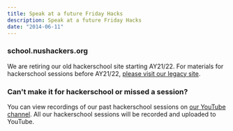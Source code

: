 ```yaml
---
title: Speak at a future Friday Hacks
description: Speak at a future Friday Hacks
date: "2014-06-11"
---
```


### school.nushackers.org

We are retiring our old hackerschool site starting AY21/22. For materials for hackerschool sessions before AY21/22, [please visit our legacy site](https://school.nushackers.org).

### Can't make it for hackerschool or missed a session?

You can view recordings of our past hackerschool sessions on [our YouTube channel](https://youtube.com/nushackerschannel). All our hackerschool sessions will be recorded and uploaded to YouTube.